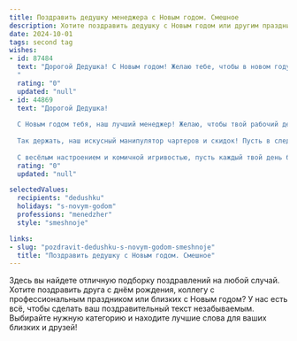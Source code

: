 ```yaml
---
title: Поздравить дедушку менеджера с Новым годом. Смешное
description: Хотите поздравить дедушку с Новым годом или другим праздником? Наш ИИ создаст незабываемое поздравление, а вы обязательно выделитесь среди других.  
date: 2024-10-01
tags: second tag
wishes:
- id: 87484
  text: "Дорогой Дедушка! С Новым годом! Желаю тебе, чтобы в новом году твои менеджерские таланты принесли тебе не только горы денег (хотя, это тоже неплохо!), но и море позитива, океан смеха и столько свободного времени, сколько тебе хватит на все задуманные (и незадуманные!) путешествия! Пусть все твои  планы осуществятся,  а конкуренты  сами  попросятся в отпуск!  С Новым годом!
  "
  rating: "0"
  updated: "null"
- id: 44869
  text: "Дорогой Дедушка!
  
  С Новым годом тебя, наш лучший менеджер! Желаю, чтобы твой рабочий день был таким же легким, как открытие новогодней бутылки шампанского, а клиенты - такими же преданными, как наша родня на семейных праздниках! Пусть задачи решаются сами собой, а отпуск всегда приходит раньше, чем планировалось.
  
  Так держать, наш искусный манипулятор чартеров и скидок! Пусть в следующем году бюджет не рвется, а только исправно пополняется, как запасы оливье на праздничном столе.
  
  С весёлым настроением и комичной игривостью, пусть каждый твой день будет на вес золота, а каждый час – как бонус в любимой игре! С Новым годом! 🎉"
  rating: "0"
  updated: "null"

selectedValues:
  recipients: "dedushku"
  holidays: "s-novym-godom"
  professions: "menedzher"
  style: "smeshnoje"

links:
- slug: "pozdravit-dedushku-s-novym-godom-smeshnoje"
  title: "Поздравить дедушку с Новым годом. Смешное"
---
```


Здесь вы найдете отличную подборку поздравлений на любой случай.
Хотите поздравить друга с днём рождения, коллегу с профессиональным праздником или близких с Новым годом? У нас есть всё, чтобы сделать ваш поздравительный текст незабываемым. Выбирайте нужную категорию и находите лучшие слова для ваших близких и друзей!

